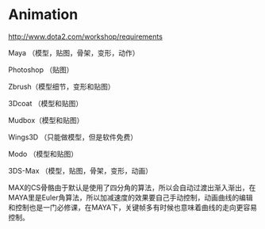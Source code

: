 # Animation

http://www.dota2.com/workshop/requirements


Maya （模型，贴图，骨架，变形，动作）

Photoshop （贴图）

Zbrush（模型细节，变形和贴图）

3Dcoat （模型和贴图）

Mudbox（模型和贴图）

Wings3D （只能做模型，但是软件免费）

Modo （模型和贴图）

3DS-Max （模型，贴图，骨架，变形，动画）


MAX的CS骨骼由于默认是使用了四分角的算法，所以会自动过渡出渐入渐出，在MAYA里是Euler角算法，所以加减速度的效果要自己手动控制，动画曲线的编辑和控制也是一门必修课，在MAYA下，关键帧多有时候也意味着曲线的走向更容易控制。

